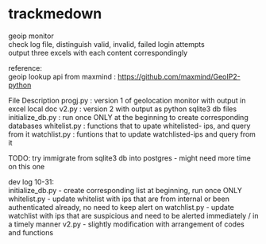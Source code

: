 # trackmedown
geoip monitor <br/>
check log file, distinguish valid, invalid, failed login attempts <br/>
output three excels with each content correspondingly <br/>

reference: <br/>
geoip lookup api from maxmind :
https://github.com/maxmind/GeoIP2-python

<p1>File Description</p1>
progj.py : version 1 of geolocation monitor with output in excel local doc 
v2.py : version 2 with output as python sqlite3 db files
initialize_db.py : run once ONLY at the beginning to create corresponding databases 
whitelist.py : functions that to upate whitelisted- ips, and query from it 
watchlist.py : funtions that to update watchlisted-ips and query from it


TODO: 
try immigrate from sqlite3 db into postgres - might need more time on this one 


dev log 10-31:<br/>
initialize_db.py - create corresponding list at beginning, run once ONLY
whitelist.py - update whitelist with ips that are from internal or been authenticated already, no need to keep alert on 
watchlist.py - update watchlist with ips that are suspicious and need to be alerted immediately / in a timely manner 
v2.py - slightly modification with arrangement of codes and functions 
